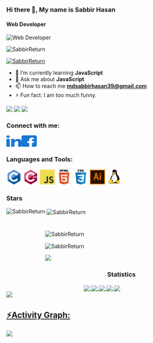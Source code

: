 ### Hi there 👋, My name is Sabbir Hasan
#### Web Developer
![Web Developer](https://miro.medium.com/v2/resize:fit:1400/1*-ntL3Dsvc-dJ5cLGRtSuEw.gif)
<p align="left"> <img src="https://komarev.com/ghpvc/?username=SabbirReturn&label=Profile%20views&color=0e75b6&style=flat" alt="SabbirReturn" /> </p>

<p align="left"> <a href="https://github.com/ryo-ma/github-profile-trophy"><img src="https://github-profile-trophy.vercel.app/?username=SabbirReturn&theme=" alt="SabbirReturn" /></a> </p>

- 🌱 I’m currently learning **JavaScript**
- 💬 Ask me about **JavaScript**
- 📫 How to reach me **mdsabbirhasan39@gmail.com**
-  ⚡ Fun fact: I am too much funny. 

<div> <a href="https://www.linkedin.com/in/https://www.linkedin.com/in/sabbir-39-return/" target="_blank"><img src="https://img.shields.io/badge/LinkedIn-0077B5?style=for-the-badge&logo=linkedin&logoColor=white" target="_blank"></a>
<a href="https://github.com/SabbirReturn" target="_blank"><img src="https://img.shields.io/badge/GitHub-100000?style=for-the-badge&logo=github&logoColor=white" target="_blank"></a>
<a href = "mailto:mdsabbirhasan39@gmail.com"><img src="https://img.shields.io/badge/-Gmail-%23333?style=for-the-badge&logo=gmail&logoColor=white" target="_blank"></a>
</div><h3 align="left">Connect with me:</h3>
<p align="left">
<a href="https://linkedin.com/in/https://www.linkedin.com/in/sabbir-39-return/" target="blank"><img align="center" src="https://raw.githubusercontent.com/teamedwardforever/Readme-Generator/71f25dd8b98329b168142a6b782a107b75eab178/svg/Social/linked-in-alt.svg" alt="https://www.linkedin.com/in/sabbir-hasan-a071472b7/" height="30" width="40" /></a><a href="https://fb.com/https://www.facebook.com/sabbir39.return/" target="blank"><img align="center" src="https://raw.githubusercontent.com/teamedwardforever/Readme-Generator/71f25dd8b98329b168142a6b782a107b75eab178/svg/Social/facebook.svg" alt="https://www.facebook.com/sabbir39.return/" height="30" width="40" /></a></p>

<h3 align="left">Languages and Tools:</h3>
<p align="left">
<img src="https://raw.githubusercontent.com/teamedwardforever/Readme-Generator/71f25dd8b98329b168142a6b782a107b75eab178/svg/Skills/Languages/c-original.svg" alt="C" width="40" height="40"/>
<img src="https://raw.githubusercontent.com/teamedwardforever/Readme-Generator/71f25dd8b98329b168142a6b782a107b75eab178/svg/Skills/Languages/cplusplus-original.svg" alt="CPP" width="40" height="40"/>
<img src="https://raw.githubusercontent.com/teamedwardforever/Readme-Generator/71f25dd8b98329b168142a6b782a107b75eab178/svg/Skills/Languages/javascript-original.svg" alt="Javascript" width="40" height="40"/>
<img src="https://raw.githubusercontent.com/teamedwardforever/Readme-Generator/71f25dd8b98329b168142a6b782a107b75eab178/svg/Skills/Frontend/html5-original-wordmark.svg" alt="HTML" width="40" height="40"/>
<img src="https://raw.githubusercontent.com/teamedwardforever/Readme-Generator/71f25dd8b98329b168142a6b782a107b75eab178/svg/Skills/Frontend/css3-original-wordmark.svg" alt="Css" width="40" height="40"/>
<img src="https://raw.githubusercontent.com/teamedwardforever/Readme-Generator/71f25dd8b98329b168142a6b782a107b75eab178/svg/Skills/Software/adobe_illustrator-icon%20(1).svg" alt="Adobe Illustrator" width="40" height="40"/>
<img src="https://raw.githubusercontent.com/teamedwardforever/Readme-Generator/71f25dd8b98329b168142a6b782a107b75eab178/svg/Skills/Other/linux-original.svg" alt="Linux" width="40" height="40"/>
</p>

<h3 align="left">Stars</h3>
<img align="left" height="180em" src="https://github-readme-stats.vercel.app/api/top-langs/?username=SabbirReturn&layout=compact&theme=" alt=SabbirReturn />

<p>&nbsp;<img align="center" height="180em" src="https://github-readme-stats.vercel.app/api?username=SabbirReturn&show_icons=true&locale=en&theme=" alt="SabbirReturn" /></p>

<h1></h1>
<p></p>
<p><img align="center" src="https://github-readme-stats.vercel.app/api?username=SabbirReturn&show_icons=true&locale=en" alt="SabbirReturn" /></p>
<p><img align="center" src="https://github-readme-streak-stats.herokuapp.com/?user=SabbirReturn&" alt="SabbirReturn" /></p>
<!-- <p><img src="https://github-readme-stats.vercel.app/api/top-langs?username=SabbirReturn&show_icons=true&locale=en&layout=compact" alt="SabbirReturn" /></p>
<p><a href="https://github.com/ryo-ma/github-profile-trophy"><img src="https://github-profile-trophy.vercel.app/?username=SabbirReturn" alt="SabbirReturn" /></a></p> -->


<img src="https://user-images.githubusercontent.com/73097560/115834477-dbab4500-a447-11eb-908a-139a6edaec5c.gif"><h3 align="center">Statistics</h3>
<div align="center">
<a href="https://github.com/SabbirReturn">
<img align="center" src="http://github-profile-summary-cards.vercel.app/api/cards/stats?username=SabbirReturn&theme=2077" height="180em" />
<img align="center" src="http://github-profile-summary-cards.vercel.app/api/cards/most-commit-language?username=SabbirReturn&theme=2077" height="180em" />
<img align="center" src="http://github-profile-summary-cards.vercel.app/api/cards/repos-per-language?username=SabbirReturn&theme=2077" height="180em" />
<img align="center" src="http://github-profile-summary-cards.vercel.app/api/cards/productive-time?username=SabbirReturn&theme=2077" height="180em" />
<img align="center" src="http://github-profile-summary-cards.vercel.app/api/cards/profile-details?username=SabbirReturn&theme=2077" height="180em" />
</div>
<img src="https://user-images.githubusercontent.com/73097560/115834477-dbab4500-a447-11eb-908a-139a6edaec5c.gif"><h2 align="left">⚡Activity Graph:</h2>
<img align="center" src="https://github-readme-activity-graph.vercel.app/graph?username=SabbirReturn&theme=default"/>


